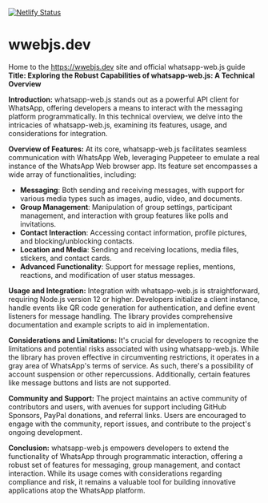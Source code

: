 [![Netlify Status](https://api.netlify.com/api/v1/badges/d626778e-5786-4a34-a07d-69eda65c2430/deploy-status)](https://app.netlify.com/sites/wwebjs/deploys)

# wwebjs.dev

Home to the https://wwebjs.dev site and official whatsapp-web.js guide
**Title: Exploring the Robust Capabilities of whatsapp-web.js: A Technical Overview**

**Introduction:**
whatsapp-web.js stands out as a powerful API client for WhatsApp, offering developers a means to interact with the messaging platform programmatically. In this technical overview, we delve into the intricacies of whatsapp-web.js, examining its features, usage, and considerations for integration.

**Overview of Features:**
At its core, whatsapp-web.js facilitates seamless communication with WhatsApp Web, leveraging Puppeteer to emulate a real instance of the WhatsApp Web browser app. Its feature set encompasses a wide array of functionalities, including:

- **Messaging**: Both sending and receiving messages, with support for various media types such as images, audio, video, and documents.
- **Group Management**: Manipulation of group settings, participant management, and interaction with group features like polls and invitations.
- **Contact Interaction**: Accessing contact information, profile pictures, and blocking/unblocking contacts.
- **Location and Media**: Sending and receiving locations, media files, stickers, and contact cards.
- **Advanced Functionality**: Support for message replies, mentions, reactions, and modification of user status messages.

**Usage and Integration:**
Integration with whatsapp-web.js is straightforward, requiring Node.js version 12 or higher. Developers initialize a client instance, handle events like QR code generation for authentication, and define event listeners for message handling. The library provides comprehensive documentation and example scripts to aid in implementation.

**Considerations and Limitations:**
It's crucial for developers to recognize the limitations and potential risks associated with using whatsapp-web.js. While the library has proven effective in circumventing restrictions, it operates in a gray area of WhatsApp's terms of service. As such, there's a possibility of account suspension or other repercussions. Additionally, certain features like message buttons and lists are not supported.

**Community and Support:**
The project maintains an active community of contributors and users, with avenues for support including GitHub Sponsors, PayPal donations, and referral links. Users are encouraged to engage with the community, report issues, and contribute to the project's ongoing development.

**Conclusion:**
whatsapp-web.js empowers developers to extend the functionality of WhatsApp through programmatic interaction, offering a robust set of features for messaging, group management, and contact interaction. While its usage comes with considerations regarding compliance and risk, it remains a valuable tool for building innovative applications atop the WhatsApp platform.
